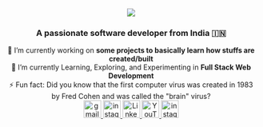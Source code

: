 <h1 align="center">
    <img src="https://readme-typing-svg.herokuapp.com/?font=Righteous&size=35&center=true&vCenter=true&width=500&height=70&duration=4000&lines=Hi+There!+👋;+I'm+Vighnesh+Shetty!;" />
</h1>

<h3 align="center">A passionate software developer from India 🇮🇳</h3>


<div align="center">
    🔭 I’m currently working on <strong>some projects to basically learn how stuffs are created/built</strong>
    <br/>
    🌱 I’m currently Learning, Exploring, and Experimenting in <strong>Full Stack Web Development</strong>
    <br/>
    ⚡ Fun fact: Did you know that the first computer virus was created in 1983 by Fred Cohen and was called the "brain" virus?
</div>


<div align="center"> 
  <a href="mailto:vighneshshetty002@gmail.com">
    <img src="https://img.shields.io/static/v1?message=Gmail&logo=gmail&label=&color=D14836&logoColor=white&labelColor=&style=for-the-badge" height="35" alt="gmail logo" />
  </a>
  <a href="https://instagram.com/vighneshshettymusic">
    <img src="https://img.shields.io/static/v1?message=Instagram&logo=instagram&label=&color=E4405F&logoColor=white&labelColor=&style=for-the-badge" height="35" alt="instagram logo" />
  </a>
    <a href="https://www.linkedin.com/in/vighnesh-shetty-8a24ba259?trk=contact-info">
     <img src="https://img.shields.io/static/v1?message=Linkedin&logo=linkedin&label=&color=E4405F&logoColor=white&labelColor=&style=for-the-badge" height="35" alt="Linkedin logo" />   
    </a>
    <a href="https://youtube.com/@rishimind.?si=OKteuxkvEk9NSn2W">
    <img src="https://img.shields.io/static/v1?message=YouTube&logo=youtube&label=&color=D14836&logoColor=white&labelColor=&style=for-the-badge" height="35" alt="YouTubelogo" />
  </a>
     <a href="https://instagram.com/vighneshshettymusic">
    <img src="https://img.shields.io/static/v1?message=Spotify&logo=instagram&label=&color=E4405F&logoColor=white&labelColor=&style=for-the-badge" height="35" alt="instagram logo" />
  </a>
</div>

